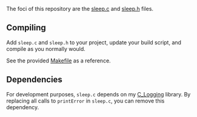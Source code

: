 The foci of this repository are the [sleep.c](https://github.com/Valkryst/C_PThread_Sleep/blob/main/src/sleep.c)
and [sleep.h](https://github.com/Valkryst/C_PThread_Sleep/blob/main/src/sleep.h)
files.

## Compiling

Add `sleep.c` and `sleep.h` to your project, update your build script, and
compile as you normally would.

See the provided [Makefile](https://github.com/Valkryst/C_PThread_Sleep/blob/main/Makefile)
as a reference.

## Dependencies

For development purposes, `sleep.c` depends on my
[C_Logging](https://github.com/Valkryst/C_Logging) library. By replacing all
calls to `printError` in `sleep.c`, you can remove this dependency.
